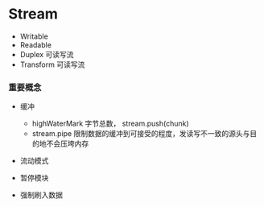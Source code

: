 # Stream

- Writable
- Readable
- Duplex 可读写流
- Transform 可读写流

### 重要概念

- 缓冲
  - highWaterMark 字节总数， stream.push(chunk)
  - stream.pipe 限制数据的缓冲到可接受的程度，发读写不一致的源头与目的地不会压垮内存

- 流动模式
- 暂停模块
- 强制刷入数据